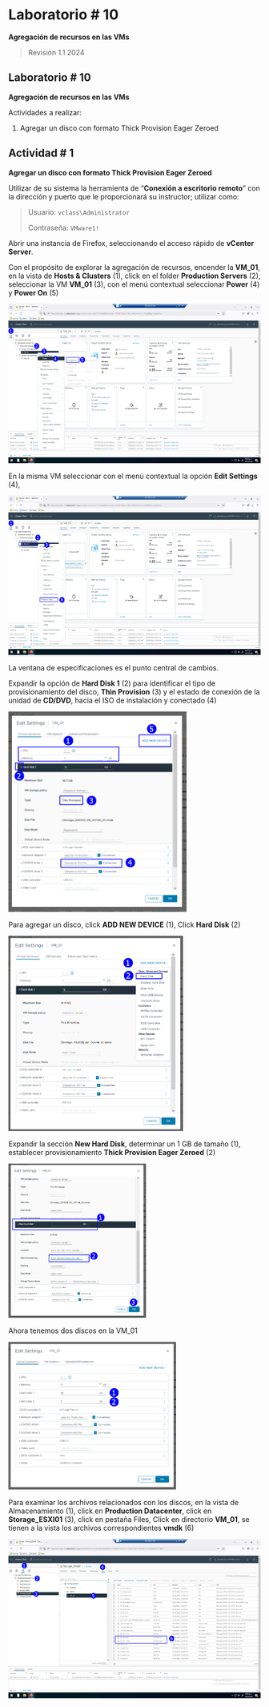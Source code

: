 # Laboratorio \# 10

**Agregación de recursos en las VMs**

> Revisión 1.1 2024

## Laboratorio \# 10

**Agregación de recursos en las VMs**

Actividades a realizar:

1.  Agregar un disco con formato Thick Provision Eager Zeroed

## Actividad \# 1

**Agregar un disco con formato Thick Provision Eager Zeroed**

Utilizar de su sistema la herramienta de “**Conexión a escritorio
remoto**” con la dirección y puerto que le proporcionará su instructor;
utilizar como:

> Usuario: `vclass\Administrator`
>
> Contraseña: `VMware1!`

Abrir una instancia de Firefox, seleccionando el acceso rápido de
**vCenter Server**.

Con el propósito de explorar la agregación de recursos, encender la
**VM_01**, en la vista de **Hosts & Clusters** (1), click en el folder
**Production Servers** (2), seleccionar la VM **VM_01** (3), con el menú
contextual seleccionar **Power** (4) y **Power On** (5)

<img src="./media/image1.png" style="width:5.88889in;height:3.3125in"
alt="A screenshot of a computer Description automatically generated" />

En la misma VM seleccionar con el menú contextual la opción **Edit
Settings** (4),

<img src="./media/image2.png" style="width:5.88889in;height:3.3125in"
alt="A screenshot of a computer Description automatically generated" />

La ventana de especificaciones es el punto central de cambios.

Expandir la opción de **Hard Disk 1** (2) para identificar el tipo de
provisionamiento del disco, **Thin Provision** (3) y el estado de
conexión de la unidad de **CD/DVD**, hacia el ISO de instalación y
conectado (4)

<img src="./media/image3.png" style="width:3.71094in;height:4.17021in"
alt="A screenshot of a computer Description automatically generated" />

Para agregar un disco, click **ADD NEW DEVICE** (1), Click **Hard Disk**
(2)

<img src="./media/image4.png" style="width:3.63802in;height:4.06813in"
alt="A screenshot of a computer Description automatically generated" />

Expandir la sección **New Hard Disk**, determinar un 1 GB de tamaño (1),
establecer provisionamiento **Thick Provision Eager Zeroed** (2)

<img src="./media/image5.png" style="width:2.86719in;height:3.2045in"
alt="A screenshot of a computer Description automatically generated" />

Ahora tenemos dos discos en la VM_01

<img src="./media/image6.png"
style="width:3.49219in;height:3.07727in" />

Para examinar los archivos relacionados con los discos, en la vista de
Almacenamiento (1), click en **Production Datacenter**, click en
**Storage_ESXI01** (3), click en pestaña Files, Click en directorio
**VM_01**, se tienen a la vista los archivos correspondientes **vmdk**
(6)

<img src="./media/image7.png" style="width:5.88889in;height:3.3125in"
alt="A screenshot of a computer Description automatically generated" />

